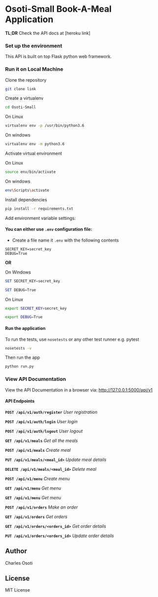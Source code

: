 # Osoti-Small Book-A-Meal Application

**TL**;**DR** Check the API docs at [heroku link] 

### Set up the environment

This API is built on top Flask python web framework.

### Run it on Local Machine

Clone the repository

```sh
git clone link

```

Create a virtualenv 
```sh
cd Osoti-Small
```

On Linux

```sh
virtualenv env -p /usr/bin/python3.6
```

On windows

```sh
virtualenv env -m python3.6
```

Activate virtual environment

On Linux

```sh
source env/bin/activate
```

On windows

```sh
env\Scripts\activate
```

Install dependencies

```sh
pip install -r requirements.txt
```

Add environment variable settings:

#### You can either use `.env` configuration file:

* Create a file name it `.env` with the following contents

```con
SECRET_KEY=secret_key
DEBUG=True
```

**OR**


On Windows

```powershell
SET SECRET_KEY=secret_key
```

```powershell
SET DEBUG=True
```

On Linux

```sh
export SECRET_KEY=secret_key
```

```sh
export DEBUG=True
```

#### Run the application

To run the tests, use `nosetests` or any other test runner e.g. pytest   

```sh
nosetests -v
```

Then run the app

```sh
python run.py
```

### View API Documentation

View the API Documentation in a browser via: http://127.0.0.1:5000/api/v1

#### API Endpoints

**`POST /api/v1/auth/register`** *User registration*

**`POST /api/v1/auth/login`** *User login*

**`POST /api/v1/auth/logout`** *User logout*

**`GET /api/v1/meals`** *Get all the meals*

**`POST /api/v1/meals`** *Create meal*

**`PUT /api/v1/meals/<meal_id>`** *Update meal details*

**`DELETE /api/v1/meals/<meal_id>`** *Delete meal*

**`POST /api/v1/menu`** *Create menu*

**`GET /api/v1/menu`** *Get menu*

**`GET /api/v1/menu`** *Get menu*

**`POST /api/v1/orders`** *Make an order*

**`GET /api/v1/orders`** *Get orders*

**`GET /api/v1/orders/<orders_id>`** *Get order details*

**`PUT /api/v1/orders/<orders_id>`** *Update order details*


## Author

Charles Osoti


## License

MIT License











